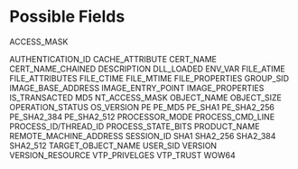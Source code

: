 # Possible Fields

ACCESS_MASK

AUTHENTICATION_ID
CACHE_ATTRIBUTE
CERT_NAME
CERT_NAME_CHAINED
DESCRIPTION
DLL_LOADED
ENV_VAR
FILE_ATIME
FILE_ATTRIBUTES
FILE_CTIME
FILE_MTIME
FILE_PROPERTIES
GROUP_SID
IMAGE_BASE_ADDRESS
IMAGE_ENTRY_POINT
IMAGE_PROPERTIES
IS_TRANSACTED
MD5
NT_ACCESS_MASK
OBJECT_NAME
OBJECT_SIZE
OPERATION_STATUS
OS_VERSION
PE
PE_MD5
PE_SHA1
PE_SHA2_256
PE_SHA2_384
PE_SHA2_512
PROCESSOR_MODE
PROCESS_CMD_LINE
PROCESS_ID/THREAD_ID
PROCESS_STATE_BITS
PRODUCT_NAME
REMOTE_MACHINE_ADDRESS
SESSION_ID
SHA1
SHA2_256
SHA2_384
SHA2_512
TARGET_OBJECT_NAME
USER_SID
VERSION
VERSION_RESOURCE
VTP_PRIVELGES
VTP_TRUST
WOW64